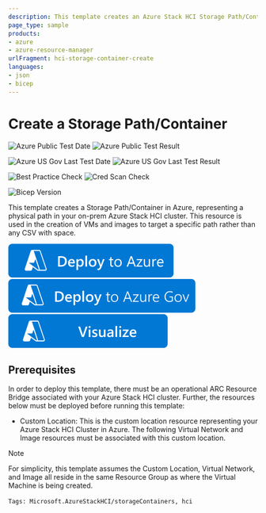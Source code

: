 ```yaml
---
description: This template creates an Azure Stack HCI Storage Path/Container representing a physical path on the on-prem Azure Stack HCI cluster.
page_type: sample
products:
- azure
- azure-resource-manager
urlFragment: hci-storage-container-create
languages:
- json
- bicep
---
```

# Create a Storage Path/Container

![Azure Public Test Date](https://azurequickstartsservice.blob.core.windows.net/badges/quickstarts/microsoft.azurestackhci/storage-container/PublicLastTestDate.svg)
![Azure Public Test Result](https://azurequickstartsservice.blob.core.windows.net/badges/quickstarts/microsoft.azurestackhci/storage-container/PublicDeployment.svg)

![Azure US Gov Last Test Date](https://azurequickstartsservice.blob.core.windows.net/badges/quickstarts/microsoft.azurestackhci/storage-container/FairfaxLastTestDate.svg)
![Azure US Gov Last Test Result](https://azurequickstartsservice.blob.core.windows.net/badges/quickstarts/microsoft.azurestackhci/storage-container/FairfaxDeployment.svg)

![Best Practice Check](https://azurequickstartsservice.blob.core.windows.net/badges/quickstarts/microsoft.azurestackhci/storage-container/BestPracticeResult.svg)
![Cred Scan Check](https://azurequickstartsservice.blob.core.windows.net/badges/quickstarts/microsoft.azurestackhci/storage-container/CredScanResult.svg)

![Bicep Version](https://azurequickstartsservice.blob.core.windows.net/badges/quickstarts/microsoft.azurestackhci/storage-container/BicepVersion.svg)

This template creates a Storage Path/Container in Azure, representing a physical path in your on-prem Azure Stack HCI cluster. This resource is used in the creation of VMs and images to target a specific path rather than any CSV with space.

[![Deploy To Azure](https://raw.githubusercontent.com/Azure/azure-quickstart-templates/master/1-CONTRIBUTION-GUIDE/images/deploytoazure.svg?sanitize=true)](https://portal.azure.com/#create/Microsoft.Template/uri/https%3A%2F%2Fraw.githubusercontent.com%2FAzure%2Fazure-quickstart-templates%2Fmaster%2Fquickstarts%2Fmicrosoft.azurestackhci%2Fstorage-container%2Fazuredeploy.json)
[![Deploy To Azure US Gov](https://raw.githubusercontent.com/Azure/azure-quickstart-templates/master/1-CONTRIBUTION-GUIDE/images/deploytoazuregov.svg?sanitize=true)](https://portal.azure.us/#create/Microsoft.Template/uri/https%3A%2F%2Fraw.githubusercontent.com%2FAzure%2Fazure-quickstart-templates%2Fmaster%2Fquickstarts%2Fmicrosoft.azurestackhci%2Fstorage-container%2Fazuredeploy.json)
[![Visualize](https://raw.githubusercontent.com/Azure/azure-quickstart-templates/master/1-CONTRIBUTION-GUIDE/images/visualizebutton.svg?sanitize=true)](http://armviz.io/#/?load=https%3A%2F%2Fraw.githubusercontent.com%2FAzure%2Fazure-quickstart-templates%2Fmaster%2Fquickstarts%2Fmicrosoft.azurestackhci%2Fstorage-container%2Fazuredeploy.json)

## Prerequisites

In order to deploy this template, there must be an operational ARC Resource Bridge associated with your Azure Stack HCI cluster. Further, the resources below must be deployed before running this template:

- Custom Location: This is the custom location resource representing your Azure Stack HCI Cluster in Azure. The following Virtual Network and Image resources must be associated with this custom location.

> [!NOTE]
> For simplicity, this template assumes the Custom Location, Virtual Network, and Image all reside in the same Resource Group as where the Virtual Machine is being created. 

`Tags: Microsoft.AzureStackHCI/storageContainers, hci`